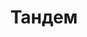 --- 
title: "Тандем" 
site: "" 
town: "Симферополь" 
tel: ["+380 (652) 25-80-13"] 
address: "Россия, Республика Крым, г. Симферополь, ул. Гагарина улица, 40" 
mail: "" 
--- 